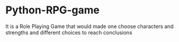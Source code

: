 # Python-RPG-game
It is a Role Playing Game that would made one choose characters and strengths and different choices to reach conclusions
